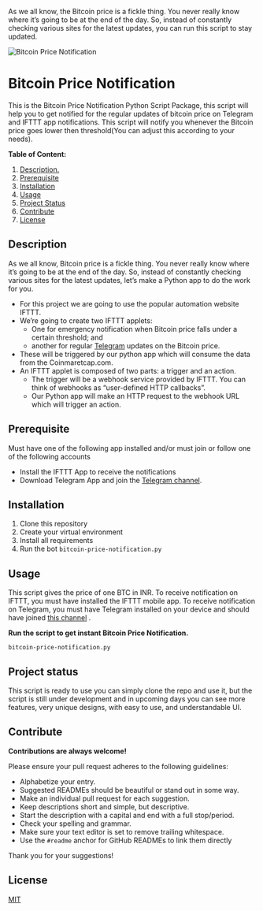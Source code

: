 As we all know, the Bitcoin price is a fickle thing. You never really know where it’s going to be at the end of the day. So, instead of constantly checking various sites for the latest updates, you can run this script to stay updated.

![Bitcoin Price Notification](https://i.imgur.com/mQ8fCKQ.jpg)

# Bitcoin Price Notification

This is the Bitcoin Price Notification Python Script Package, this script will help you to get notified for the regular updates of bitcoin price on Telegram and IFTTT app notifications. This script will notify you whenever the Bitcoin price goes lower then threshold(You can adjust this according to your needs).



**Table of Content:**

1. [ Description. ](#desc)
2. [Prerequisite](#pre)
3. [Installation](#ins)
4. [Usage](#usg)
5. [Project Status](#pro)
6. [Contribute](#con)
7. [License](#lic)

<a name="desc"></a>

## Description

As we all know, Bitcoin price is a fickle thing. You never really know where it’s going to be at the end of the day. So, instead of constantly checking various sites for the latest updates, let’s make a Python app to do the work for you.

- For this project we are going to use the popular automation website IFTTT.
- We’re going to create two IFTTT applets:
  - One for emergency notification when Bitcoin price falls under a certain threshold; and
  - another for regular [Telegram](https://t.me/bitcoin_price_notification) updates on the Bitcoin price.
- These will be triggered by our python app which will consume the data from the Coinmaretcap.com.
- An IFTTT applet is composed of two parts: a trigger and an action.
  - The trigger will be a webhook service provided by IFTTT. You can think of webhooks as “user-defined HTTP callbacks”.
  - Our Python app will make an HTTP request to the webhook URL which will trigger an action.


<a name="pre"></a>
## Prerequisite

Must have one of the following app installed and/or must join or follow one of the following accounts

- Install the IFTTT App to receive the notifications
- Download Telegram App and join the [Telegram channel](https://t.me/bitcoin_price_notification).

<a name="ins"></a>
## Installation

1. Clone this repository
2. Create your virtual environment
3. Install all requirements
4. Run the bot  `bitcoin-price-notification.py`

<a name="usg"></a>
## Usage

This script gives the price of one BTC in INR. To receive notification on IFTTT, you must have installed the IFTTT mobile app. To receive notification on Telegram, you must have Telegram installed on your device and should have joined [this channel](https://t.me/bitcoin_price_notification) .

**Run the script to get instant Bitcoin Price Notification.**

`bitcoin-price-notification.py`

<a name="pro"></a>
## Project status

This script is ready to use you can simply clone the repo and use it, but the script is still under development and in upcoming days you can see more features, very unique designs, with easy to use, and understandable UI.

<a name="con"></a>
## Contribute

**Contributions are always welcome!**

Please ensure your pull request adheres to the following guidelines:

- Alphabetize your entry.
- Suggested READMEs should be beautiful or stand out in some way.
- Make an individual pull request for each suggestion.
- Keep descriptions short and simple, but descriptive.
- Start the description with a capital and end with a full stop/period.
- Check your spelling and grammar.
- Make sure your text editor is set to remove trailing whitespace.
- Use the `#readme` anchor for GitHub READMEs to link them directly

Thank you for your suggestions!

<a name="lic"></a>
## License

[MIT](https://choosealicense.com/licenses/mit/)